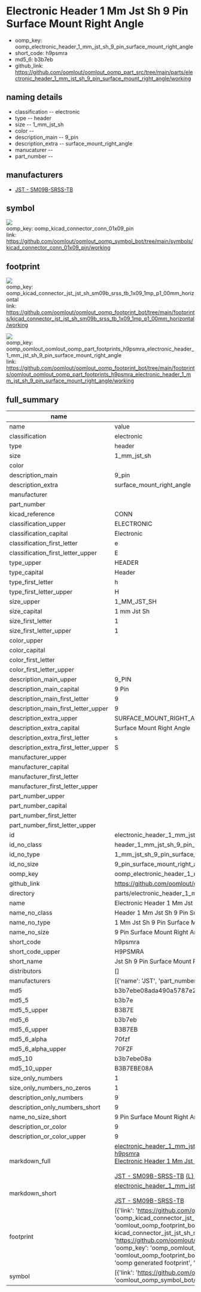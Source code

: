 # Electronic Header 1 Mm Jst Sh 9 Pin Surface Mount Right Angle

  
* oomp_key: oomp_electronic_header_1_mm_jst_sh_9_pin_surface_mount_right_angle 
* short_code: h9psmra
* md5_6: b3b7eb  
* github_link: https://github.com/oomlout/oomlout_oomp_part_src/tree/main/parts/electronic_header_1_mm_jst_sh_9_pin_surface_mount_right_angle/working  
## naming details
* classification -- electronic
* type -- header
* size -- 1_mm_jst_sh
* color -- 
* description_main -- 9_pin
* description_extra -- surface_mount_right_angle
* manucaturer -- 
* part_number -- 


## manufacturers
* [JST - SM09B-SRSS-TB](https://www.jst-mfg.com/product/index.php?series=231)  

## symbol

![](symbol/{index}/working/working_600.png)  
oomp_key: oomp_kicad_connector_conn_01x09_pin  
link: https://github.com/oomlout/oomlout_oomp_symbol_bot/tree/main/symbols/kicad_connector_conn_01x09_pin/working  

## footprint

![](footprint/{index}/working/working_600.png)  
oomp_key: oomp_kicad_connector_jst_jst_sh_sm09b_srss_tb_1x09_1mp_p1_00mm_horizontal  
link: https://github.com/oomlout/oomlout_oomp_footprint_bot/tree/main/footprints/kicad_connector_jst_jst_sh_sm09b_srss_tb_1x09_1mp_p1_00mm_horizontal/working  

![](footprint/{index}/working/working_600.png)  
oomp_key: oomp_oomlout_oomlout_oomp_part_footprints_h9psmra_electronic_header_1_mm_jst_sh_9_pin_surface_mount_right_angle  
link: https://github.com/oomlout/oomlout_oomp_footprint_bot/tree/main/footprints/oomlout_oomlout_oomp_part_footprints_h9psmra_electronic_header_1_mm_jst_sh_9_pin_surface_mount_right_angle/working  

## full_summary
| name | value | 
| --- | --- | 
| name | value | 
| classification | electronic | 
| type | header | 
| size | 1_mm_jst_sh | 
| color |  | 
| description_main | 9_pin | 
| description_extra | surface_mount_right_angle | 
| manufacturer |  | 
| part_number |  | 
| kicad_reference | CONN | 
| classification_upper | ELECTRONIC | 
| classification_capital | Electronic | 
| classification_first_letter | e | 
| classification_first_letter_upper | E | 
| type_upper | HEADER | 
| type_capital | Header | 
| type_first_letter | h | 
| type_first_letter_upper | H | 
| size_upper | 1_MM_JST_SH | 
| size_capital | 1 mm Jst Sh | 
| size_first_letter | 1 | 
| size_first_letter_upper | 1 | 
| color_upper |  | 
| color_capital |  | 
| color_first_letter |  | 
| color_first_letter_upper |  | 
| description_main_upper | 9_PIN | 
| description_main_capital | 9 Pin | 
| description_main_first_letter | 9 | 
| description_main_first_letter_upper | 9 | 
| description_extra_upper | SURFACE_MOUNT_RIGHT_ANGLE | 
| description_extra_capital | Surface Mount Right Angle | 
| description_extra_first_letter | s | 
| description_extra_first_letter_upper | S | 
| manufacturer_upper |  | 
| manufacturer_capital |  | 
| manufacturer_first_letter |  | 
| manufacturer_first_letter_upper |  | 
| part_number_upper |  | 
| part_number_capital |  | 
| part_number_first_letter |  | 
| part_number_first_letter_upper |  | 
| id | electronic_header_1_mm_jst_sh_9_pin_surface_mount_right_angle | 
| id_no_class | header_1_mm_jst_sh_9_pin_surface_mount_right_angle | 
| id_no_type | 1_mm_jst_sh_9_pin_surface_mount_right_angle | 
| id_no_size | 9_pin_surface_mount_right_angle | 
| oomp_key | oomp_electronic_header_1_mm_jst_sh_9_pin_surface_mount_right_angle | 
| github_link | https://github.com/oomlout/oomlout_oomp_part_src/tree/main/parts/electronic_header_1_mm_jst_sh_9_pin_surface_mount_right_angle/working | 
| directory | parts/electronic_header_1_mm_jst_sh_9_pin_surface_mount_right_angle | 
| name | Electronic Header 1 Mm Jst Sh 9 Pin Surface Mount Right Angle | 
| name_no_class | Header 1 Mm Jst Sh 9 Pin Surface Mount Right Angle | 
| name_no_type | 1 Mm Jst Sh 9 Pin Surface Mount Right Angle | 
| name_no_size | 9 Pin Surface Mount Right Angle | 
| short_code | h9psmra | 
| short_code_upper | H9PSMRA | 
| short_name | Jst Sh 9 Pin Surface Mount Right Angle Header 1 Mm Pitch | 
| distributors | [] | 
| manufacturers | [{'name': 'JST', 'part_number': 'SM09B-SRSS-TB', 'link': 'https://www.jst-mfg.com/product/index.php?series=231', 'id': 'manufacturer_jst'}] | 
| md5 | b3b7ebe08ada490a5787e2e427a8b0a7 | 
| md5_5 | b3b7e | 
| md5_5_upper | B3B7E | 
| md5_6 | b3b7eb | 
| md5_6_upper | B3B7EB | 
| md5_6_alpha | 70fzf | 
| md5_6_alpha_upper | 70FZF | 
| md5_10 | b3b7ebe08a | 
| md5_10_upper | B3B7EBE08A | 
| size_only_numbers | 1 | 
| size_only_numbers_no_zeros | 1 | 
| description_only_numbers | 9 | 
| description_only_numbers_short | 9 | 
| name_no_size_short | 9 Pin Surface Mount Right Angle | 
| description_or_color | 9 | 
| description_or_color_upper | 9 | 
| markdown_full | [electronic_header_1_mm_jst_sh_9_pin_surface_mount_right_angle](https://github.com/oomlout/oomlout_oomp_part_src/tree/main/parts/electronic_header_1_mm_jst_sh_9_pin_surface_mount_right_angle/working)<br>[h9psmra](https://github.com/oomlout/oomlout_oomp_part_src/tree/main/parts/electronic_header_1_mm_jst_sh_9_pin_surface_mount_right_angle/working)<br>[Electronic Header 1 Mm Jst Sh 9 Pin Surface Mount Right Angle](https://github.com/oomlout/oomlout_oomp_part_src/tree/main/parts/electronic_header_1_mm_jst_sh_9_pin_surface_mount_right_angle/working)<br><br>[JST - SM09B-SRSS-TB](https://www.jst-mfg.com/product/index.php?series=231) [(L)  ](https://www.lcsc.com/search?q=SM09B-SRSS-TB)[(D)  ](https://www.digikey.com/en/products?keywords=SM09B-SRSS-TB)[(M)  ](https://www.mouser.com/Search/Refine?Keyword=SM09B-SRSS-TB)[(N)  ](https://www.newark.com/search?st=SM09B-SRSS-TB)[(SZ)  ](https://so.szlcsc.com/global.html?k=SM09B-SRSS-TB)<br> | 
| markdown_short | [electronic_header_1_mm_jst_sh_9_pin_surface_mount_right_angle](https://github.com/oomlout/oomlout_oomp_part_src/tree/main/parts/electronic_header_1_mm_jst_sh_9_pin_surface_mount_right_angle/working)<br><br>[JST - SM09B-SRSS-TB](https://www.jst-mfg.com/product/index.php?series=231) | 
| footprint | [{'link': 'https://github.com/oomlout/oomlout_oomp_footprint_bot/tree/main/foootprntss/kicad_connector_jst_jst_sh_sm09b_srss_tb_1x09_1mp_p1_00mm_horizontal', 'oomp_key': 'oomp_kicad_connector_jst_jst_sh_sm09b_srss_tb_1x09_1mp_p1_00mm_horizontal', 'directory': 'oomlout_oomp_footprint_bot/footprints/kicad_connector_jst_jst_sh_sm09b_srss_tb_1x09_1mp_p1_00mm_horizontal//working/working.kicad_mod', 'note': 'source footprint kicad_connector_jst_jst_sh_sm09b_srss_tb_1x09_1mp_p1_00mm_horizontal', 'index': 0}, {'link': 'https://github.com/oomlout/oomlout_oomp_footprint_bot/tree/main/foootprntss/oomlout_oomlout_oomp_part_footprints_h9psmra_electronic_header_1_mm_jst_sh_9_pin_surface_mount_right_angle', 'oomp_key': 'oomp_oomlout_oomlout_oomp_part_footprints_h9psmra_electronic_header_1_mm_jst_sh_9_pin_surface_mount_right_angle', 'directory': 'oomlout_oomp_footprint_bot/footprints/oomlout_oomlout_oomp_part_footprints_h9psmra_electronic_header_1_mm_jst_sh_9_pin_surface_mount_right_angle//working/working.kicad_mod', 'note': 'oomp generated footprint', 'index': 1}] | 
| symbol | [{'link': 'https://github.com/oomlout/oomlout_oomp_symbol_bot/tree/main/symbols/kicad_connector_conn_01x09_pin', 'oomp_key': 'oomp_kicad_connector_conn_01x09_pin', 'directory': 'oomlout_oomp_symbol_bot/symbols/kicad_connector_conn_01x09_pin//working/working.kicad_sym', 'index': 0}] | 
